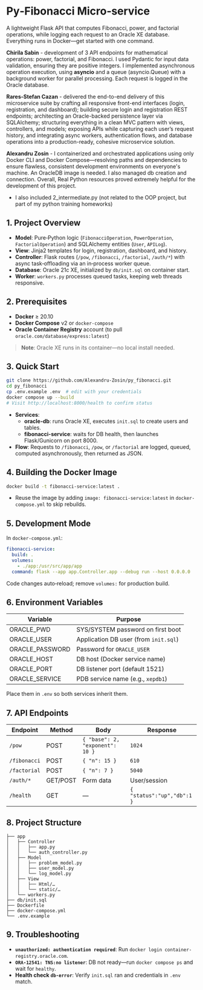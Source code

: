 # Py‑Fibonacci Micro‑service

A lightweight Flask API that computes Fibonacci, power, and factorial operations, while logging each request to an Oracle XE database. Everything runs in Docker—get started with one command.

**Chirila Sabin** - development of 3 API endpoints for mathematical operations: power, factorial, and Fibonacci. I used Pydantic for input data validation, ensuring they are positive integers. I implemented asynchronous operation execution, using **asyncio** and a queue (asyncio.Queue) with a background worker for parallel processing. Each request is logged in the Oracle database.

**Rares-Stefan Cazan** - delivered the end-to-end delivery of this microservice suite by crafting all responsive front-end interfaces (login, registration, and dashboard); building secure login and registration REST endpoints; architecting an Oracle-backed persistence layer via SQLAlchemy; structuring everything in a clean MVC pattern with views, controllers, and models; exposing APIs while capturing each user’s request history, and integrating async workers, authentication flows, and database operations into a production-ready, cohesive microservice solution.

**Alexandru Zosin** - I containerized and orchestrated applications using only Docker CLI and Docker Compose—resolving paths and dependencies to ensure flawless, consistent development environments on everyone's machine. An OracleDB image is needed. I also managed db creation and connection. 
Overall, Real Python resources proved extremely helpful for the development of this project.
- I also included 2_intermediate.py (not related to the OOP project, but part of my python training homeworks)

## 1. Project Overview
- **Model**: Pure‑Python logic (`FibonacciOperation`, `PowerOperation`, `FactorialOperation`) and SQLAlchemy entities (`User`, `APILog`).
- **View**: Jinja2 templates for login, registration, dashboard, and history.
- **Controller**: Flask routes (`/pow`, `/fibonacci`, `/factorial`, `/auth/*`) with async task‑offloading via an in‑process worker queue.
- **Database**: Oracle 21c XE, initialized by `db/init.sql` on container start.
- **Worker**: `workers.py` processes queued tasks, keeping web threads responsive.

## 2. Prerequisites
- **Docker** ≥ 20.10
- **Docker Compose** v2 or `docker-compose`
- **Oracle Container Registry** account (to pull `oracle.com/database/express:latest`)

> **Note**: Oracle XE runs in its container—no local install needed.

## 3. Quick Start
```bash
git clone https://github.com/Alexandru-Zosin/py_fibonacci.git
cd py_fibonacci
cp .env.example .env  # edit with your credentials
docker compose up --build
# Visit http://localhost:8000/health to confirm status
```
- **Services**:
  - **oracle-db**: runs Oracle XE, executes `init.sql` to create users and tables.
  - **fibonacci-service**: waits for DB health, then launches Flask/Gunicorn on port 8000.
- **Flow**: Requests to `/fibonacci`, `/pow`, or `/factorial` are logged, queued, computed asynchronously, then returned as JSON.

## 4. Building the Docker Image
```bash
docker build -t fibonacci-service:latest .
```
- Reuse the image by adding `image: fibonacci-service:latest` in `docker-compose.yml` to skip rebuilds.

## 5. Development Mode
In `docker-compose.yml`:
```yaml
fibonacci-service:
  build: .
  volumes:
    - ./app:/usr/src/app/app
  command: flask --app app.Controller.app --debug run --host 0.0.0.0
```
Code changes auto‑reload; remove `volumes:` for production build.

## 6. Environment Variables
| Variable         | Purpose                                              |
|------------------|------------------------------------------------------|
| ORACLE_PWD       | SYS/SYSTEM password on first boot                    |
| ORACLE_USER      | Application DB user (from `init.sql`)                |
| ORACLE_PASSWORD  | Password for `ORACLE_USER`                           |
| ORACLE_HOST      | DB host (Docker service name)                        |
| ORACLE_PORT      | DB listener port (default 1521)                      |
| ORACLE_SERVICE   | PDB service name (e.g., `xepdb1`)                    |

Place them in `.env` so both services inherit them.

## 7. API Endpoints
| Endpoint       | Method | Body                        | Response      |
|----------------|--------|-----------------------------|---------------|
| `/pow`         | POST   | `{ "base": 2, "exponent": 10 }` | `1024`        |
| `/fibonacci`   | POST   | `{ "n": 15 }`             | `610`         |
| `/factorial`   | POST   | `{ "n": 7 }`              | `5040`        |
| `/auth/*`      | GET/POST | Form data                 | User/session  |
| `/health`      | GET    | —                           | `{ "status":"up","db":1 }` |

## 8. Project Structure
```
├── app
│   ├── Controller
│   │   ├── app.py
│   │   └── auth_controller.py
│   ├── Model
│   │   ├── problem_model.py
│   │   ├── user_model.py
│   │   └── log_model.py
│   ├── View
│   │   ├── Html/…
│   │   └── static/…
│   └── workers.py
├── db/init.sql
├── Dockerfile
├── docker-compose.yml
└── .env.example
```

## 9. Troubleshooting
- **`unauthorized: authentication required`**: Run `docker login container-registry.oracle.com`.
- **`ORA-12541: TNS:no listener`**: DB not ready—run `docker compose ps` and wait for `healthy`.
- **Health check `db-error`**: Verify `init.sql` ran and credentials in `.env` match.

